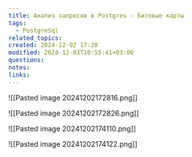 ```yaml
---
title: Анализ запросов в Postgres - Битовые карты
tags:
  - PostgreSql
related_topics: 
created: 2024-12-02 17:28
modified: 2024-12-03T10:55:41+03:00
questions: 
notes: 
links: 
---
```



![[Pasted image 20241202172816.png]]

![[Pasted image 20241202172826.png]]

![[Pasted image 20241202174110.png]]

![[Pasted image 20241202174122.png]]

 